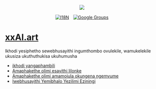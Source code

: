 <p align="center"><a href="https://wac.tax"><img src="https://cdn.jsdelivr.net/gh/wactax/img/logo.svg"/></a></p><p align="center"><a href="https://github.com/wactax/wac.tax/blob/main/doc/README.md#readme"><img alt="I18N" src="https://cdn.jsdelivr.net/gh/wactax/img/t.svg"/></a>　<a href="https://groups.google.com/u/2/g/wactax"><img alt="Google Groups" src="https://cdn.jsdelivr.net/gh/wactax/img/g-groups.svg"/></a></p>

# [xxAI.art](https://xxAI.art)

Ikhodi yesiphetho sewebhusayithi ingumthombo ovulekile, wamukelekile ukusiza ukuthuthukisa ukuhumusha

* [ikhodi yangaphambili](https://github.com/xxai-art/web)
* [Amaphakethe olimi esayithi lilonke](https://github.com/xxai-art/web/tree/main/i18n)
* [Amaphakethe olimi amamojula okungena ngemvume](https://github.com/wacpkg/user/tree/main/ui.i18n)
* [Iwebhusayithi Yemibhalo Yezilimi Eziningi](https://github.com/xxai-doc)
